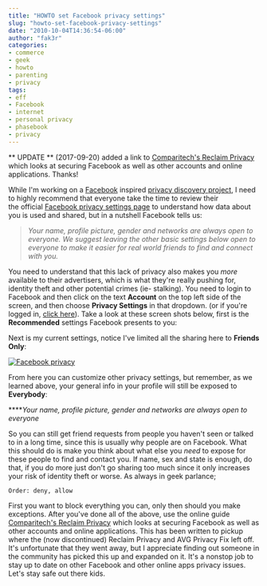```yaml
---
title: "HOWTO set Facebook privacy settings"
slug: "howto-set-facebook-privacy-settings"
date: "2010-10-04T14:36:54-06:00"
author: "fak3r"
categories:
- commerce
- geek
- howto
- parenting
- privacy
tags:
- eff
- Facebook
- internet
- personal privacy
- phasebook
- privacy
---
```


** UPDATE ** (2017-09-20) added a link to [Comparitech's Reclaim Privacy](http://comparitech.net/reclaimprivacy) which looks at securing Facebook as well as other accounts and online applications. Thanks!

While I'm working on a [Facebook](http://www.facebook.com/) inspired [privacy discovery project](http://github.com/philcryer/phasebook), I need to highly recommend that everyone take the time to review their the official [Facebook privacy settings page](http://www.facebook.com/policy.php) to understand how data about you is used and shared, but in a nutshell Facebook tells us:

> _Your name, profile picture, gender and networks are always open to everyone. We suggest leaving the other basic settings below open to everyone to make it easier for real world friends to find and connect with you._

You need to understand that this lack of privacy also makes you *more* available to their advertisers, which is what they're really pushing for, identity theft and other potential crimes (ie- stalking). You need to login to Facebook and then click on the text **Account** on the top left side of the screen, and then choose **Privacy Settings** in that dropdown. (or if you're logged in, [click here](http://www.facebook.com/settings/?tab=privacy)). Take a look at these screen shots below, first is the **Recommended** settings Facebook presents to you:

<!-- more -->



Next is my current settings, notice I've limited all the sharing here to **Friends Only**:


[![Facebook privacy](http://fak3r.com/wp-content/blogs.dir/12/files/2010/10/fb_privacy_mine1.jpg)](http://fak3r.com/commentary/commerce/howto-set-facebook-privacy-settings/attachment/fb_privacy_mine/)


From here you can customize other privacy settings, but remember, as we learned above, your general info in your profile will still be exposed to **Everybody**:


****_Your name, profile picture, gender and networks are always open to everyone_


So you can still get friend requests from people you haven't seen or talked to in a long time, since this is usually why people are on Facebook. What this should do is make you think about what else you *need* to expose for these people to find and contact you. If name, sex and state is enough, do that, if you do more just don't go sharing too much since it only increases your risk of identity theft or worse. As always in geek parlance;

    
    Order: deny, allow

First you want to block everything you can, only then should you make exceptions. After you've done all of the above, use the online guide [Comparitech's Reclaim Privacy](http://comparitech.net/reclaimprivacy) which looks at securing Facebook as well as other accounts and online applications. This has been written to pickup where the (now discontinued) Reclaim Privacy and AVG Privacy Fix left off. It's unfortunate that they went away, but I appreciate finding out someone in the community has picked this up and expanded on it. It's a nonstop job to stay up to date on other Facebook and other online apps privacy issues. Let's stay safe out there kids.
